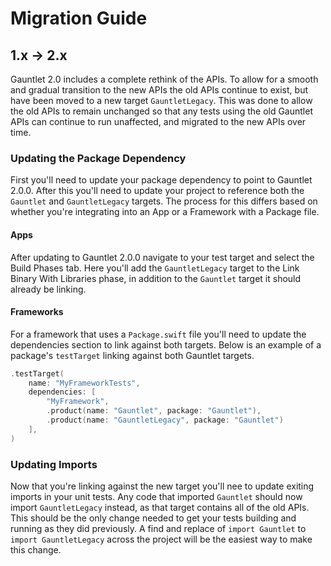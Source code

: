 # Migration Guide

## 1.x -> 2.x

Gauntlet 2.0 includes a complete rethink of the APIs. To allow for a smooth and gradual transition to the new APIs the old APIs continue to exist, but have been moved to a new target `GauntletLegacy`. This was done to allow the old APIs to remain unchanged so that any tests using the old Gauntlet APIs can continue to run unaffected, and migrated to the new APIs over time.

### Updating the Package Dependency

First you'll need to update your package dependency to point to Gauntlet 2.0.0. After this you'll need to update your project to reference both the `Gauntlet` and `GauntletLegacy` targets. The process for this differs based on whether you're integrating into an App or a Framework with a Package file.

#### Apps

After updating to Gauntlet 2.0.0 navigate to your test target and select the Build Phases tab. Here you'll add the `GauntletLegacy` target to the Link Binary With Libraries phase, in addition to the `Gauntlet` target it should already be linking.

#### Frameworks

For a framework that uses a `Package.swift` file you'll need to update the dependencies section to link against both targets. Below is an example of a package's `testTarget` linking against both Gauntlet targets.

```Swift
.testTarget(
    name: "MyFrameworkTests",
    dependencies: [
        "MyFramework",
        .product(name: "Gauntlet", package: "Gauntlet"),
        .product(name: "GauntletLegacy", package: "Gauntlet")
    ],
)
```

### Updating Imports

Now that you're linking against the new target you'll nee to update exiting imports in your unit tests. Any code that imported `Gauntlet` should now import `GauntletLegacy` instead, as that target contains all of the old APIs. This should be the only change needed to get your tests building and running as they did previously. A find and replace of `import Gauntlet` to `import GauntletLegacy` across the project will be the easiest way to make this change.
